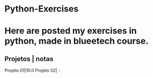 # Python-Exercises

# Here are posted my exercises in python, made in blueetech course.
Projetos  | notas
----------------
Projeto 01|10.0
Projeto 02| - 
